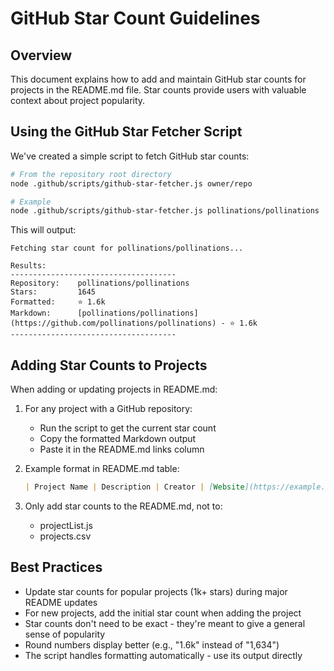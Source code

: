 # GitHub Star Count Guidelines

## Overview

This document explains how to add and maintain GitHub star counts for projects in the README.md file. Star counts provide users with valuable context about project popularity.

## Using the GitHub Star Fetcher Script

We've created a simple script to fetch GitHub star counts:

```bash
# From the repository root directory
node .github/scripts/github-star-fetcher.js owner/repo

# Example
node .github/scripts/github-star-fetcher.js pollinations/pollinations
```

This will output:
```
Fetching star count for pollinations/pollinations...

Results:
-------------------------------------
Repository:    pollinations/pollinations
Stars:         1645
Formatted:     ⭐ 1.6k
Markdown:      [pollinations/pollinations](https://github.com/pollinations/pollinations) - ⭐ 1.6k
-------------------------------------
```

## Adding Star Counts to Projects

When adding or updating projects in README.md:

1. For any project with a GitHub repository:
   - Run the script to get the current star count
   - Copy the formatted Markdown output
   - Paste it in the README.md links column

2. Example format in README.md table:
   ```markdown
   | Project Name | Description | Creator | [Website](https://example.com), [GitHub](https://github.com/owner/repo) - ⭐ 1.2k |
   ```

3. Only add star counts to the README.md, not to:
   - projectList.js
   - projects.csv

## Best Practices

- Update star counts for popular projects (1k+ stars) during major README updates
- For new projects, add the initial star count when adding the project
- Star counts don't need to be exact - they're meant to give a general sense of popularity
- Round numbers display better (e.g., "1.6k" instead of "1,634")
- The script handles formatting automatically - use its output directly
